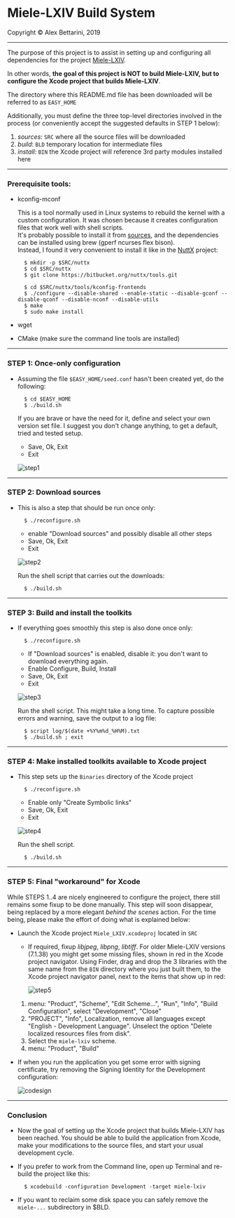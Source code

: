 # Miele-LXIV Build System

Copyright &copy; Alex Bettarini, 2019

---

The purpose of this project is to assist in setting up and configuring all dependencies for the project [Miele-LXIV](https://github.com/bettar/miele-lxiv).

In other words, <b>the goal of this project is NOT  to build Miele-LXIV, but to configure the Xcode project that builds Miele-LXIV</b>.

The directory where this README.md file has been downloaded will be referred to as `EASY_HOME`

Additionally, you must define the three top-level directories involved in the process (or conveniently accept the suggested defaults in STEP 1 below):

1. *sources*: `SRC` where all the source files will be downloaded
2. *build*: `BLD` temporary location for intermediate files
3. *install*: `BIN` the Xcode project will reference 3rd party modules installed here

---
### Prerequisite tools:

- kconfig-mconf

	This is a tool normally used in Linux systems to rebuild the kernel with a custom configuration. It was chosen because it creates configuration files that work well with shell scripts.<br />
	It's probably possible to install it from [sources](http://distortos.org/documentation/building-kconfig-frontends-linux/), and the dependencies can be installed using brew (gperf ncurses flex bison).<br />
	 Instead, I found it very convenient to install it like in the [NuttX](https://bitbucket.org/nuttx/) project:
	
		$ mkdir -p $SRC/nuttx
		$ cd $SRC/nuttx
		$ git clone https://bitbucket.org/nuttx/tools.git
		
		$ cd $SRC/nuttx/tools/kconfig-frontends
		$ ./configure --disable-shared --enable-static --disable-gconf --disable-qconf --disable-nconf --disable-utils
		$ make
		$ sudo make install

- wget
- CMake (make sure the command line tools are installed)

		
---
### STEP 1: Once-only configuration

- Assuming the file `$EASY_HOME/seed.conf` hasn't been created yet, do the following:

		$ cd $EASY_HOME
		$ ./build.sh
	
	If you are brave or have the need for it, define and select your own version set file. I suggest you don't change anything, to get a default, tried and tested setup.

	- Save, Ok, Exit
	- Exit

	![step1](img/step1.png)

---
### STEP 2: Download sources

- This is also a step that should be run once only:

		$ ./reconfigure.sh

	- enable "Download sources" and possibly disable all other steps
	- Save, Ok, Exit
	- Exit

	![step2](img/step2.png)

	Run the shell script that carries out the downloads:

		$ ./build.sh

---
### STEP 3: Build and install the toolkits

- If everything goes smoothly this step is also done once only:

		$ ./reconfigure.sh

	- If "Download sources" is enabled, disable it: you don't want to download everything again.
	- Enable Configure, Build, Install
	- Save, Ok, Exit
	- Exit

	![step3](img/step3.png)

	Run the shell script. This might take a long time. To capture possible errors and warning, save the output to a log file:

		$ script log/$(date +%Y%m%d_%H%M).txt
		$ ./build.sh ; exit

---
### STEP 4: Make installed toolkits available to Xcode project

- This step sets up the `Binaries` directory of the Xcode project

		$ ./reconfigure.sh

	- Enable only "Create Symbolic links"
	- Save, Ok, Exit
	- Exit

	![step4](img/step4.png)

	Run the shell script.

		$ ./build.sh

---
### STEP 5: Final "workaround" for Xcode

While STEPS 1..4 are nicely engineered to configure the project, there still remains some fixup to be done manually. This step will soon disappear, being replaced by a more elegant *behind the scenes* action. For the time being, please make the effort of doing what is explained below:

- Launch the Xcode project `Miele_LXIV.xcodeproj` located in `SRC`

	-  If required, fixup *libjpeg*, *libpng*, *libtiff*. For older Miele-LXIV versions (7.1.38) you might get some missing files, shown in red in the Xcode project navigator. Using Finder, drag and drop the 3 libraries with the same name from the `BIN` directory where you just built them, to the Xcode project navigator panel, next to the items that show up in red:

		![step5](img/step5.png)

	1.  menu: "Product", "Scheme", "Edit Scheme...", "Run", "Info", "Build Configuration", select "Development", "Close"
	2. "PROJECT", "Info", Localization, remove all languages except "English - Development Language". Unselect the option "Delete localized resources files from disk".
	3. Select the `miele-lxiv` scheme.
	4. menu: "Product", "Build"

- If when you run the application you get some error with signing certificate, try removing the Signing Identity for the Development configuration:

	![codesign](img/codesign.png)

---

### Conclusion 
- Now the goal of setting up the Xcode project that builds Miele-LXIV has been reached. You should be able to build the application from Xcode, make your modifications to the source files, and start your usual development cycle.
- If you prefer to work from the Command line, open up Terminal and re-build the project like this:

		$ xcodebuild -configuration Development -target miele-lxiv

- If you want to reclaim some disk space you can safely remove the `miele-...` subdirectory in $BLD.

